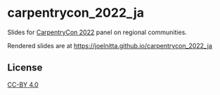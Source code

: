 # carpentrycon_2022_ja

Slides for [CarpentryCon 2022](https://2022.carpentrycon.org/) panel on regional communities.

Rendered slides are at https://joelnitta.github.io/carpentrycon_2022_ja

## License

[CC-BY 4.0](https://creativecommons.org/licenses/by/4.0/)